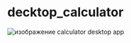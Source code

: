 # decktop_calculator
![изображение](https://user-images.githubusercontent.com/103147050/235753264-4e5ed4f2-83e0-4a1c-96d8-5e588f5acbcb.png)
calculator desktop app
